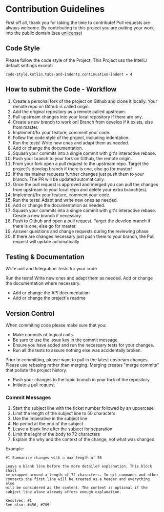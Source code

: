 Contribution Guidelines
=================================

First off all, thank you for taking the time to contribute! Pull requests are always welcome.
By contributing to this project
you are putting your work into the public domain (see [unlicense](LICENSE))


Code Style
----------
Please follow the code style of the Project.
This Project uss the IntelliJ default settings except:
```
code-style.kotlin.tabs-and-indents.continuation-indent = 4
```


## How to submit the Code - Workflow
1.  Create a personal fork of the project on Github and clone it locally.
    Your remote repo on Github is called origin.
2.  Add the original repository as a remote called upstream.
3.  Pull upstream changes into your local repository if there are any.
4.  Create a new branch to work on! Branch from develop if it exists, else from master.
5.  Implement/fix your feature, comment your code.
6.  Follow the code style of the project, including indentation.
7.  Run the tests! Write new ones and adapt them as needed.
8.  Add or change the documentation.
9.  Squash your commits into a single commit with git's interactive rebase.
10. Push your branch to your fork on Github, the remote origin.
11. From your fork open a pull request to the upstream repo.
    Target the project's develop branch if there is one, else go for master!
12. If the maintainer requests further changes just push them to your branch.
    The PR will be updated automatically.
13. Once the pull request is approved and merged you can pull the changes
    from upstream to your local repo and delete your extra branch(es).
14. Implement/fix your feature, comment your code.
15. Run the tests! Adapt and write new ones as needed.
16. Add or change the documentation as needed.
17. Squash your commits into a single commit with git's interactive rebase. Create a new branch if necessary.
18. Push to Github and open a pull request. Target the develop branch if there is one, else go for master.
19. Answer questions and change requests during the reviewing phase
20. If there are changes necessary just push them to your branch,
    the Pull request will update automatically
    
Testing & Documentation
-------
Write unit and Integration Tests for your code

Run the tests! Write new ones and adapt them as needed.
Add or change the documentation where necessary.
* Add or change the API documentation
* Add or change the preject's readme


Version Control
---------------
When commiting code please make sure that you:
* Make commits of logical units.
* Be sure to use the issue key in the commit message.
* Ensure you have added and run the necessary tests for your changes.
* Run all the tests to assure nothing else was accidentally broken.

Prior to committing, please want to pull in the latest upstream changes.
Please use rebasing rather than merging.
Merging creates "merge commits" that pollute the project history.

* Push your changes to the topic branch in your fork of the repository.
* Initiate a pull request

### Commit Messages
1. Start the subject line with the ticket number followed by an uppercase
2. Limit the length of the subject line to 50 characters
3. Use the imperative in the subject line
4. No period at the end of the subject
5. Leave a blank line after the subject for separation
6. Limit the leght of the body to 72 characters
7. Explain the why and the context of the change, not what was changed

Example:

````````````
#1 Summarize changes with a max length of 50

Leave a blank line before the more detailed explanation. This block shall
be wrapped around a length of 72 characters. In git commands and other
contexts the first line will be treated as a header and everything else
will be considered as the content. The content is optional if the
subject line alone already offers enough explanation.

Resolves: #1
See also: #456, #789
````````````
